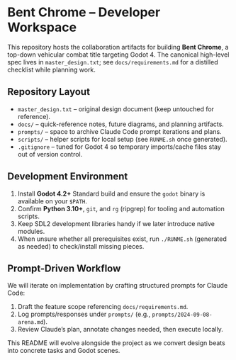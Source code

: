 # Bent Chrome – Developer Workspace

This repository hosts the collaboration artifacts for building **Bent Chrome**, a top-down vehicular combat title targeting Godot 4. The canonical high-level spec lives in `master_design.txt`; see `docs/requirements.md` for a distilled checklist while planning work.

## Repository Layout
- `master_design.txt` – original design document (keep untouched for reference).
- `docs/` – quick-reference notes, future diagrams, and planning artifacts.
- `prompts/` – space to archive Claude Code prompt iterations and plans.
- `scripts/` – helper scripts for local setup (see `RUNME.sh` once generated).
- `.gitignore` – tuned for Godot 4 so temporary imports/cache files stay out of version control.

## Development Environment
1. Install **Godot 4.2+** Standard build and ensure the `godot` binary is available on your `$PATH`.
2. Confirm **Python 3.10+**, `git`, and `rg` (ripgrep) for tooling and automation scripts.
3. Keep SDL2 development libraries handy if we later introduce native modules.
4. When unsure whether all prerequisites exist, run `./RUNME.sh` (generated as needed) to check/install missing pieces.

## Prompt-Driven Workflow
We will iterate on implementation by crafting structured prompts for Claude Code:
1. Draft the feature scope referencing `docs/requirements.md`.
2. Log prompts/responses under `prompts/` (e.g., `prompts/2024-09-08-arena.md`).
3. Review Claude’s plan, annotate changes needed, then execute locally.

This README will evolve alongside the project as we convert design beats into concrete tasks and Godot scenes.
